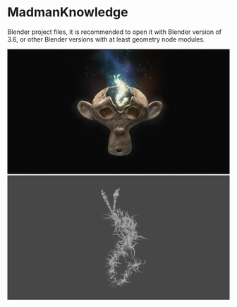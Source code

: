 # MadmanKnowledge
Blender project files, it is recommended to open it with Blender version of 3.6, or other Blender versions with at least geometry node modules.

![0140_toing.png](https://github.com/iZerat/resource/blob/main/0140_toing.png)
![gp_1.png](https://github.com/iZerat/resource/blob/main/gp_1.png)

